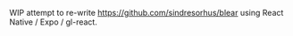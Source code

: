 WIP attempt to re-write https://github.com/sindresorhus/blear using
React Native / Expo / gl-react.
